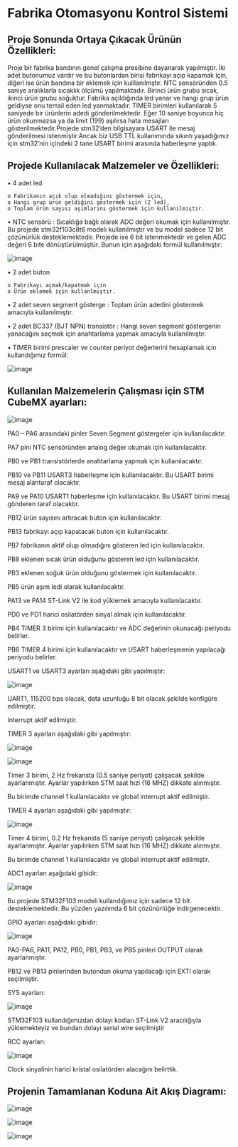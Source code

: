 # Fabrika Otomasyonu Kontrol Sistemi
## Proje Sonunda Ortaya Çıkacak Ürünün Özellikleri:
Proje bir fabrika bandının genel çalışma presibine dayanarak yapılmıştır. İki adet butonumuz vardır ve bu butonlardan
birisi fabrikayı açıp kapamak için, diğeri ise ürün bandına bir eklemek için kulllanılmştır. NTC sensöründen 0.5 saniye
aralıklarla sıcaklık ölçümü yapılmaktadır. Birinci ürün grubu sıcak, ikinci ürün grubu soğuktur. Fabrika açıldığında led
yanar ve hangi grup ürün geldiyse onu temsil eden led yanmaktadır. TIMER birimleri kullanılarak 5 saniyede bir
ürünlerin adedi gönderilmektedir. Eğer 10 saniye boyunca hiç ürün okunmazsa ya da limit (199) aşılırsa hata mesajları
gösterilmektedir.Projede stm32’den bilgisayara USART ile mesaj gönderilmesi istenmiştir.Ancak biz USB TTL
kullanımında sıkıntı yaşadığımız için stm32’nin içindeki 2 tane USART birimi arasında haberleşme yaptık.

## Projede Kullanılacak Malzemeler ve Özellikleri:
• 4 adet led

    o Fabrikanın açık olup olmadığını göstermek için,
    o Hangi grup ürün geldiğini göstermek için (2 led),
    o Toplam ürün sayısı aşımlarını göstermek için kullanılmıştır.
    
• NTC sensörü : Sıcaklığa bağlı olarak ADC değeri okumak için kullanılmıştır. Bu projede stm32f103c8t6 modeli
kullanılmıştır ve bu model sadece 12 bit çözünürlük desteklemektedir. Projede ise 6 bit istenmektedir ve gelen
ADC değeri 6 bite dönüştürülmüştür. Bunun için aşağıdaki formül kullanılmıştır:

![image](https://user-images.githubusercontent.com/61049743/94344563-f429bd00-0028-11eb-98ce-1b6f9cbdf4e7.png)
    
• 2 adet buton

    o Fabrikayı açmak/kapatmak için
    o Ürün eklemek için kullanlmıştır.
    
• 2 adet seven segment gösterge : Toplam ürün adedini göstermek amacıyla kullanılmıştır.

• 2 adet BC337 (BJT NPN) transistör : Hangi seven segment göstergenin yanacağını seçmek için anahtarlama
yapmak amacıyla kullanılmıştır.

• TIMER birimi prescaler ve counter periyot değerlerini hesaplamak için kullandığımız formül:

![image](https://user-images.githubusercontent.com/61049743/94344607-394def00-0029-11eb-8a89-d3b0ca152319.png)

## Kullanılan Malzemelerin Çalışması için STM CubeMX ayarları:
![image](https://user-images.githubusercontent.com/61049743/94344657-731ef580-0029-11eb-8f8a-bd0c290ab0c6.png)

PA0 – PA6 arasındaki pinler Seven Segment göstergeler
için kullanılacaktır.

PA7 pini NTC sensöründen analog değer okumak için
kullanılacaktır.

PB0 ve PB1 transistörlerde anahtarlama yapmak için
kullanılacaktır.

PB10 ve PB11 USART3 haberleşme için kullanılacaktır.
Bu USART birimi mesaj alantaraf olacaktır.

PA9 ve PA10 USART1 haberleşme için kullanılacaktır.
Bu USART birimi mesaj gönderen taraf olacaktır.

PB12 ürün sayısını artıracak buton için kullanılacaktır.

PB13 fabrikayı açıp kapatacak buton için kullanılacaktır.

PB7 fabrikanın aktif olup olmadığını gösteren led için
kullanılacaktır.

PB8 eklenen sıcak ürün olduğunu gösteren led için
kullanılacaktır.

PB3 eklenen soğuk ürün olduğunu göstermek için
kullanılacaktır.

PB5 ürün aşım ledi olarak kullanılacaktır.

PA13 ve PA14 ST-Link V2 ile kod yüklemek amacıyla
kullanılacaktır.

PD0 ve PD1 harici osilatörden sinyal almak için
kullanılacaktır.

PB4 TIMER 3 birimi için kullanılacaktır ve ADC değerinin
okunacağı periyodu belirler.

PB6 TIMER 4 birimi için kullanılacaktır ve USART
haberleşmenin yapılacağı periyodu belirler.

USART1 ve USART3 ayarları aşağıdaki gibi yapılmıştır:

![image](https://user-images.githubusercontent.com/61049743/94344776-49b29980-002a-11eb-9a2a-3d5a369d932e.png)

UART1, 115200 bps olacak, data uzunluğu 8 bit olacak
şekilde konfigüre edilmiştir.

Interrupt aktif edilmiştir.

TIMER 3 ayarları aşağıdaki gibi yapılmıştır:

![image](https://user-images.githubusercontent.com/61049743/94344809-82eb0980-002a-11eb-8314-76334a74819b.png)

![image](https://user-images.githubusercontent.com/61049743/94344823-9b5b2400-002a-11eb-83ea-06d637d8139c.png)

Timer 3 birimi, 2 Hz frekansta (0.5 saniye periyot)
çalışacak şekilde ayarlanmıştır. Ayarlar yapılırken STM
saat hızı (16 MHZ) dikkate alınmıştır.

Bu birimde channel 1 kullanılacaktır ve global interrupt
aktif edilmiştir.

TIMER 4 ayarları aşağıdaki gibi yapılmıştır:

![image](https://user-images.githubusercontent.com/61049743/94344848-d9f0de80-002a-11eb-8414-fd6c46244e53.png)

Timer 4 birimi, 0.2 Hz frekansta (5 saniye periyot)
çalışacak şekilde ayarlanmıştır. Ayarlar yapılırken STM
saat hızı (16 MHZ) dikkate alınmıştır.

Bu birimde channel 1 kullanılacaktır ve global interrupt
aktif edilmiştir.

ADC1 ayarları aşağıdaki gibidir:

![image](https://user-images.githubusercontent.com/61049743/94344868-0a387d00-002b-11eb-8cf4-a81cfaabc52a.png)

Bu projede STM32F103 modeli kullandığımız için
sadece 12 bit desteklemektedir. Bu yüzden yazılımda 6
bit çözünürlüğe indirgenecektir.

GPIO ayarları aşağıdaki gibidir:

![image](https://user-images.githubusercontent.com/61049743/94344885-2805e200-002b-11eb-84a5-c6dc05e19469.png)

PA0-PA6, PA11, PA12, PB0, PB1, PB3, ve PB5 pinleri
OUTPUT olarak ayarlanmıştır.

PB12 ve PB13 pinlerinden butondan okuma yapılacağı
için EXTI olarak seçilmiştir.

SYS ayarları:

![image](https://user-images.githubusercontent.com/61049743/94344913-4835a100-002b-11eb-954e-5d70f0d9215b.png)

STM32F103 kullandığımızdan dolayı kodları ST-Link V2
aracılığıyla yüklemekteyiz ve bundan dolayı serial wire
seçilmiştir

RCC ayarları:

![image](https://user-images.githubusercontent.com/61049743/94344935-66030600-002b-11eb-9c27-f0bf3dd009e6.png)

Clock sinyalinin harici kristal osilatörden alacağını
belirttik.

## Projenin Tamamlanan Koduna Ait Akış Diagramı:
![image](https://user-images.githubusercontent.com/61049743/94344968-977bd180-002b-11eb-96e4-edb0b8e0df18.png)

![image](https://user-images.githubusercontent.com/61049743/94344992-b11d1900-002b-11eb-8513-db46dc279d7c.png)

![image](https://user-images.githubusercontent.com/61049743/94345009-ca25ca00-002b-11eb-8a77-2db3702c6c3c.png)


